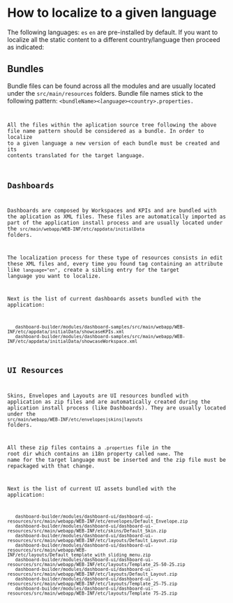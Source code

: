 How to localize to a given language
===========================================

The following languages: <code>es</code> <code>en</code> are pre-installed by default. If you want to localize all the
static content to a different country/language then proceed as indicated:

Bundles
-----------------

Bundle files can be found across all the modules and are usually located under the <code>src/main/resources</code> folders.
Bundle file names stick to the following pattern: <code>&lt;bundleName&gt;_&lt;language&gt;_&lt;country&gt;.properties</pre>.

All the files within the aplication source tree following the above file name pattern should be considered as a bundle.
In order to localize to a given language a new version of each bundle must be created and its contents translated for the target language.


Dashboards
-----------------

Dashboards are composed by Workspaces and KPIs and are bundled with the aplication as XML files. These files are
automatically imported as part of the application install process and are usually located under the
<code>src/main/webapp/WEB-INF/etc/appdata/initialData</code> folders.

The localization process for these type of resources consists in edit these XML files and, every time you found tag containing
an attribute like <code>language="en"</code>, create a sibling entry for the target language you want to localize.

Next is the list of current dashboards assets bundled with the application:

       dashboard-builder/modules/dashboard-samples/src/main/webapp/WEB-INF/etc/appdata/initialData/showcaseKPIs.xml
       dashboard-builder/modules/dashboard-samples/src/main/webapp/WEB-INF/etc/appdata/initialData/showcaseWorkspace.xml

UI Resources
-----------------

Skins, Envelopes and Layouts are UI resources bundled with application as zip files and are automatically created
during the aplication install process (like Dashboards). They are usually located under the <code>src/main/webapp/WEB-INF/etc/envelopes|skins|layouts</code> folders.

All these zip files contains a <code>.properties</code> file in the root dir which contains an i18n property called <code>name</code>.
The name for the target language must be inserted and the zip file must be repackaged with that change.

Next is the list of current UI assets bundled with the application:

       dashboard-builder/modules/dashboard-ui/dashboard-ui-resources/src/main/webapp/WEB-INF/etc/envelopes/Default_Envelope.zip
       dashboard-builder/modules/dashboard-ui/dashboard-ui-resources/src/main/webapp/WEB-INF/etc/skins/Default_Skin.zip
       dashboard-builder/modules/dashboard-ui/dashboard-ui-resources/src/main/webapp/WEB-INF/etc/layouts/Default_Layout.zip
       dashboard-builder/modules/dashboard-ui/dashboard-ui-resources/src/main/webapp/WEB-INF/etc/layouts/Default_template_with_sliding_menu.zip
       dashboard-builder/modules/dashboard-ui/dashboard-ui-resources/src/main/webapp/WEB-INF/etc/layouts/Template_25-50-25.zip
       dashboard-builder/modules/dashboard-ui/dashboard-ui-resources/src/main/webapp/WEB-INF/etc/layouts/Default_Layout.zip
       dashboard-builder/modules/dashboard-ui/dashboard-ui-resources/src/main/webapp/WEB-INF/etc/layouts/Template_25-75.zip
       dashboard-builder/modules/dashboard-ui/dashboard-ui-resources/src/main/webapp/WEB-INF/etc/layouts/Template_75-25.zip



